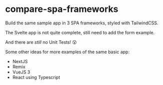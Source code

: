 # compare-spa-frameworks
Build the same sample app in 3 SPA frameworks, styled with TailwindCSS.

The Svelte app is not quite complete, still need to add the form example. 

And there are _still_ no Unit Tests! 😲

Some other ideas for more examples of the same basic app:
- NextJS
- Remix
- VueJS 3
- React using Typescript
